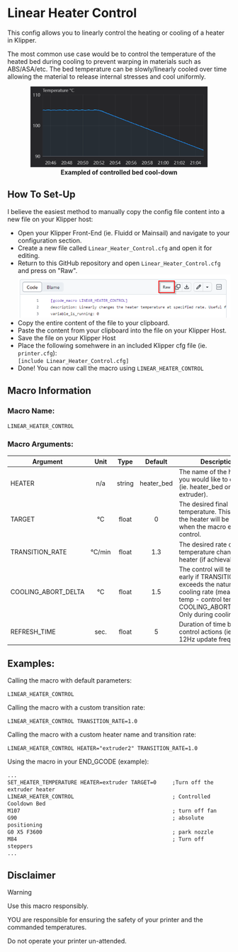 # Linear Heater Control
This config allows you to linearly control the heating or cooling of a heater in Klipper.

The most common use case would be to control the temperature of the heated bed during cooling to prevent warping in materials such as ABS/ASA/etc.
The bed temperature can be slowly/linearly cooled over time allowing the material to release internal stresses and cool uniformly.

<p align="center">
    <img width="400" height="auto" src="/resources/images/Controlled_Bed_Heater_Cooldown.png">
    <br>
    <b>Exampled of controlled bed cool-down</b>
</p>

## How To Set-Up

I believe the easiest method to manually copy the config file content into a new file on your Klipper host:

- Open your Klipper Front-End (ie. Fluidd or Mainsail) and navigate to your configuration section.
- Create a new file called ```Linear_Heater_Control.cfg``` and open it for editing.
- Return to this GitHub repository and open ```Linear_Heater_Control.cfg``` and press on "Raw".<br>![Raw Button Location](resources/images/Raw_Button.png)
- Copy the entire content of the file to your clipboard.
- Paste the content from your clipboard into the file on your Klipper Host.
- Save the file on your Klipper Host
- Place the following somehwere in an included Klipper cfg file (ie. ```printer.cfg```):<br> ```[include Linear_Heater_Control.cfg]```
- Done! You can now call the macro using ```LINEAR_HEATER_CONTROL```

## Macro Information
### Macro Name: 
    LINEAR_HEATER_CONTROL

### Macro Arguments:

| Argument  | Unit | Type | Default | Description |
| --------  | :---: | :------: | :-----------: | ----------- |
| HEATER  | n/a | string | heater_bed | The name of the heater you would like to control (ie. heater_bed or extruder). |
| TARGET  | °C | float | 0 | The desired final temperature. This is what the heater will be set to when the macro ends control. |
| TRANSITION_RATE  | °C/min | float | 1.3 | The desired rate of temperature change of the heater (if achievable). |
| COOLING_ABORT_DELTA  | °C | float | 1.5 | The control will terminate early if TRANSITION_RATE exceeds the natural cooling rate (measured temp - control temp > COOLING_ABORT_DELTA). Only during cooling. |
| REFRESH_TIME  | sec. | float | 5 | Duration of time between control actions (ie. 5s --> 12Hz update freq.) |

## Examples:
Calling the macro with default parameters:

    LINEAR_HEATER_CONTROL

Calling the macro with a custom transition rate:

    LINEAR_HEATER_CONTROL TRANSITION_RATE=1.0

Calling the macro with a custom heater name and transition rate:

    LINEAR_HEATER_CONTROL HEATER="extruder2" TRANSITION_RATE=1.0

Using the macro in your END_GCODE (example):

    ...
    SET_HEATER_TEMPERATURE HEATER=extruder TARGET=0     ;Turn off the extruder heater
    LINEAR_HEATER_CONTROL                               ; Controlled Cooldown Bed
    M107                                                ; turn off fan
    G90                                                 ; absolute positioning
    G0 X5 F3600                                         ; park nozzle
    M84                                                 ; Turn off steppers
    ...

## Disclaimer

> [!WARNING]
> Use this macro responsibly.
> 
> YOU are responsible for ensuring the safety of your printer and the commanded temperatures.
> 
> Do not operate your printer un-attended.
